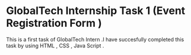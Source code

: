 # GlobalTech Internship Task 1 (Event Registration Form )

This is a first task of GlobalTech Intern .I have succesfully completed this task by using HTML , CSS , Java Script .
